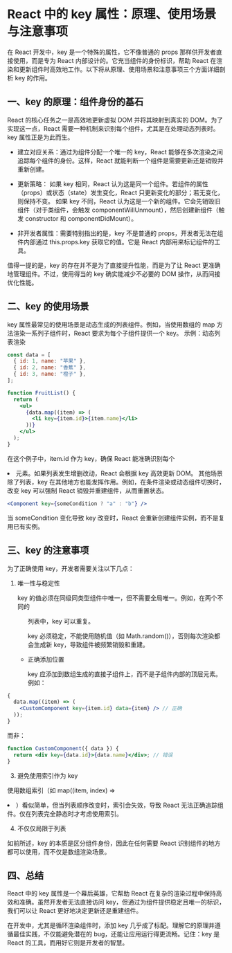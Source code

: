 # React 中的 key 属性：原理、使用场景与注意事项

在 React 开发中，key 是一个特殊的属性，它不像普通的 props 那样供开发者直接使用，而是专为 React 内部设计的。它充当组件的身份标识，帮助 React 在渲染和更新组件时高效地工作。以下将从原理、使用场景和注意事项三个方面详细剖析 key 的作用。

## 一、key 的原理：组件身份的基石

React 的核心任务之一是高效地更新虚拟 DOM 并将其映射到真实的 DOM。为了实现这一点，React 需要一种机制来识别每个组件，尤其是在处理动态列表时。key 属性正是为此而生。

- 建立对应关系：通过为组件分配一个唯一的 key，React 能够在多次渲染之间追踪每个组件的身份。这样，React 就能判断一个组件是需要更新还是销毁并重新创建。

- 更新策略：
  如果 key 相同，React 认为这是同一个组件。若组件的属性（props）或状态（state）发生变化，React 只更新变化的部分；若无变化，则保持不变。
  如果 key 不同，React 认为这是一个新的组件。它会先销毁旧组件（对于类组件，会触发 componentWillUnmount），然后创建新组件（触发 constructor 和 componentDidMount）。

- 非开发者属性：需要特别指出的是，key 不是普通的 props，开发者无法在组件内部通过 this.props.key 获取它的值。它是 React 内部用来标记组件的工具。

值得一提的是，key 的存在并不是为了直接提升性能，而是为了让 React 更准确地管理组件。不过，使用得当的 key 确实能减少不必要的 DOM 操作，从而间接优化性能。

## 二、key 的使用场景

key 属性最常见的使用场景是动态生成的列表组件。例如，当使用数组的 map 方法渲染一系列子组件时，React 要求为每个子组件提供一个 key。
示例：动态列表渲染

```jsx
const data = [
  { id: 1, name: "苹果" },
  { id: 2, name: "香蕉" },
  { id: 3, name: "橙子" },
];

function FruitList() {
  return (
    <ul>
      {data.map((item) => (
        <li key={item.id}>{item.name}</li>
      ))}
    </ul>
  );
}
```

在这个例子中，item.id 作为 key，确保 React 能准确识别每个 <li> 元素。如果列表发生增删改动，React 会根据 key 高效更新 DOM。
其他场景
除了列表，key 在其他地方也能发挥作用。例如，在条件渲染或动态组件切换时，改变 key 可以强制 React 销毁并重建组件，从而重置状态。

```jsx
<Component key={someCondition ? "a" : "b"} />
```

当 someCondition 变化导致 key 改变时，React 会重新创建组件实例，而不是复用已有实例。

## 三、key 的注意事项

为了正确使用 key，开发者需要关注以下几点：

1. 唯一性与稳定性

   key 的值必须在同级同类型组件中唯一，但不需要全局唯一。例如，在两个不同的 <ul> 列表中，key 可以重复。

   key 必须稳定，不能使用随机值（如 Math.random()），否则每次渲染都会生成新 key，导致组件被频繁销毁和重建。

2. 正确添加位置

   key 应添加到数组生成的直接子组件上，而不是子组件内部的顶层元素。例如：

```jsx
{
  data.map((item) => (
    <CustomComponent key={item.id} data={item} /> // 正确
  ));
}
```

而非：

```jsx
function CustomComponent({ data }) {
  return <div key={data.id}>{data.name}</div>; // 错误
}
```

3. 避免使用索引作为 key

使用数组索引（如 map((item, index) => <li key={index}>）看似简单，但当列表顺序改变时，索引会失效，导致 React 无法正确追踪组件。仅在列表完全静态时才考虑使用索引。

4. 不仅仅局限于列表

如前所述，key 的本质是区分组件身份，因此在任何需要 React 识别组件的地方都可以使用，而不仅是数组渲染场景。

## 四、总结

React 中的 key 属性是一个幕后英雄，它帮助 React 在复杂的渲染过程中保持高效和准确。虽然开发者无法直接访问 key，但通过为组件提供稳定且唯一的标识，我们可以让 React 更好地决定更新还是重建组件。

在开发中，尤其是循环渲染组件时，添加 key 几乎成了标配。理解它的原理并遵循最佳实践，不仅能避免潜在的 bug，还能让应用运行得更流畅。记住：key 是 React 的工具，而用好它则是开发者的智慧。
